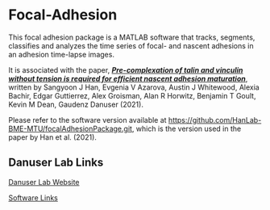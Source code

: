 # Focal-Adhesion

This focal adhesion package is a MATLAB software that tracks, segments, classifies and analyzes the time series of focal- and nascent adhesions in an adhesion time-lapse images.

It is associated with the paper, [***Pre-complexation of talin and vinculin without tension is required for efficient nascent adhesion maturation***](https://doi.org/10.7554/eLife.66151), written by Sangyoon J Han, Evgenia V Azarova, Austin J Whitewood, Alexia Bachir, Edgar Guttierrez, Alex Groisman, Alan R Horwitz, Benjamin T Goult, Kevin M Dean, Gaudenz Danuser (2021).

Please refer to the software version available at https://github.com/HanLab-BME-MTU/focalAdhesionPackage.git, which is the version used in the paper by Han et al. (2021).

## Danuser Lab Links
[Danuser Lab Website](https://www.danuserlab-utsw.org/)

[Software Links](https://github.com/DanuserLab/)
